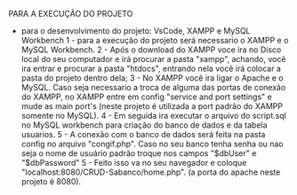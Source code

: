 PARA A EXECUÇÃO DO PROJETO
- para o desenvolvimento do projeto: VsCode, XAMPP e MySQL Workbench
1 - para a execução do projeto será necessario o XAMPP e o MySQL Workbench.
2 - Após o download do XAMPP voce ira no Disco local do seu computador e irá procurar a pasta "xampp", achando, você ira entrar e procurar a pasta "htdocs", entrando nela
você irá colocar a pasta do projeto dentro dela;
3 - No XAMPP você ira ligar o Apache e o MySQL. Caso seja necessario a troca de alguma das portas de conexão do XAMPP, no XAMPP entre em config "service and port settings" e mude
as main port's (neste projeto é utilizada a port padrão do XAMPP somente no MySQL).
4 - Em seguida ira executar o arquivo do script.sql no MySQL workbench para criação do banco de dados e da tabela usuarios.
5 - A conexão com o banco de dados será feita na pasta config no arquivo "congif.php". Caso no seu banco tenha senha ou nao seja o nome de usuário padrão troque nos campos "$dbUser" e "$dbPassword"
5 - Feito isso va no seu navegador e coloque "localhost:8080/CRUD-Sabanco/home.php". (a porta do apache neste projeto é 8080).
